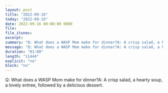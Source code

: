 ```yaml
---
layout: post
title: "2022-09-16"
today: "2022-09-16"
date: 2022-09-16 00:00:00 0000
file:
file_itunes:
excerpt:
summary: "Q: What does a WASP Mom make for dinner?A: A crisp salad, a hearty soup, a lovely entree, followed by a delicious dessert."
message: "Q: What does a WASP Mom make for dinner?A: A crisp salad, a hearty soup, a lovely entree, followed by a delicious dessert."
duration: "01:00"
length: "11444"
explicit: "no"
block: "no"
---
```

Q: What does a WASP Mom make for dinner?A: A crisp salad, a hearty soup, a lovely entree, followed by a delicious dessert.


